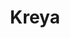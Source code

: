 ---
codehost: https://github.com/riok/kreya
logohandle: kreyaapp
sort: kreya
title: Kreya
twitter: https://x.com/KreyaApp
website: https://kreya.app/
---